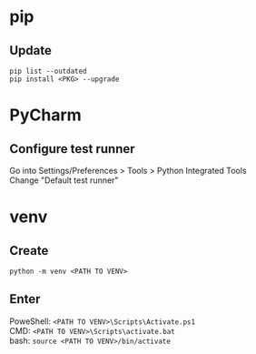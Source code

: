 # pip
## Update
`pip list --outdated`  
`pip install <PKG> --upgrade`


# PyCharm
## Configure test runner
Go into Settings/Preferences > Tools > Python Integrated Tools  
Change "Default test runner"

# venv
## Create
`python -m venv <PATH TO VENV>`

## Enter
PoweShell: `<PATH TO VENV>\Scripts\Activate.ps1`  
CMD: `<PATH TO VENV>\Scripts\activate.bat`  
bash: `source <PATH TO VENV>/bin/activate`  